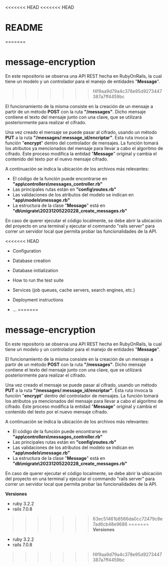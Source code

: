 <<<<<<< HEAD
<<<<<<< HEAD
# README
=======
# message-encryption
En este repositorio se observa una API REST hecha en RubyOnRails, la cual tiene un modelo y un controlador para el manejo de entidades "**Message**".
>>>>>>> f4f9aa9d79a4c378e95d9273447387a7ff4459bc

El funcionamiento de la misma consiste en la creación de un mensaje a partir de un método **POST** con la ruta **"/messages"**. Dicho mensaje contiene el texto del mensaje junto con una clave, que se utilizará posteriormente para realizar el cifrado.

Una vez creado el mensaje se puede pasar al cifrado, usando un método **PUT** a la ruta **"/messages/:message_id/encriptar"**. Esta ruta invoca la función "**encrypt**" dentro del controlador de mensajes. La función tomará los atributos ya mencionados del mensaje para llevar a cabo el algoritmo de cifrado.
Este proceso modifica la entidad "**Message**" original y cambia el contenido del texto por el nuevo mensaje cifrado.

A continuación se indica la ubicación de los archivos más relevantes:
  - El código de la función puede encontrarse en **"app\controllers\messages_controller.rb"**
  - Las principales rutas están en **"config\routes.rb"**
  - Las validaciones de los atributos del modelo se indican en **"app\models\message.rb"**
  - La estructura de la clase "**Message**" está en **"db\migrate\20231205220228_create_messages.rb"**

En caso de querer ejecutar el código localmente, se debe abrir la ubicación del proyecto en una terminal y ejecutar el commando "rails server" para correr un servidor local que permita probar las funcionalidades de la API.

<<<<<<< HEAD
* Configuration

* Database creation

* Database initialization

* How to run the test suite

* Services (job queues, cache servers, search engines, etc.)

* Deployment instructions

* ...
=======
# message-encryption
En este repositorio se observa una API REST hecha en RubyOnRails, la cual tiene un modelo y un controlador para el manejo de entidades "**Message**".

El funcionamiento de la misma consiste en la creación de un mensaje a partir de un método **POST** con la ruta **"/messages"**. Dicho mensaje contiene el texto del mensaje junto con una clave, que se utilizará posteriormente para realizar el cifrado.

Una vez creado el mensaje se puede pasar al cifrado, usando un método **PUT** a la ruta **"/messages/:message_id/encriptar"**. Esta ruta invoca la función "**encrypt**" dentro del controlador de mensajes. La función tomará los atributos ya mencionados del mensaje para llevar a cabo el algoritmo de cifrado.
Este proceso modifica la entidad "**Message**" original y cambia el contenido del texto por el nuevo mensaje cifrado.

A continuación se indica la ubicación de los archivos más relevantes:
  - El código de la función puede encontrarse en **"app\controllers\messages_controller.rb"**
  - Las principales rutas están en **"config\routes.rb"**
  - Las validaciones de los atributos del modelo se indican en **"app\models\message.rb"**
  - La estructura de la clase "**Message**" está en **"db\migrate\20231205220228_create_messages.rb"**

En caso de querer ejecutar el código localmente, se debe abrir la ubicación del proyecto en una terminal y ejecutar el commando "rails server" para correr un servidor local que permita probar las funcionalidades de la API.

**Versiones**
  - ruby 3.2.2
  - rails 7.0.8
>>>>>>> 63ec51461b8566da0cc72479c8e7ad6cb48e9686
=======
**Versiones**
  - ruby 3.2.2
  - rails 7.0.8
>>>>>>> f4f9aa9d79a4c378e95d9273447387a7ff4459bc
